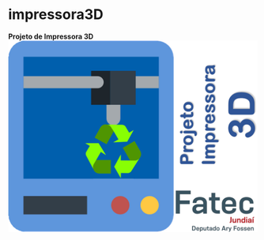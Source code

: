 # impressora3D
<strong>Projeto de Impressora 3D</strong><br />
<img align="center" src="https://github.com/clvoliveira/impressora3D/blob/main/fatec-impressora-3d.png"><br />
